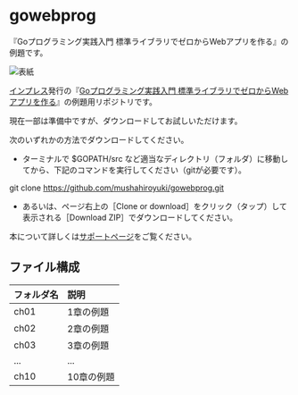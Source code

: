 # gowebprog
『Goプログラミング実践入門 標準ライブラリでゼロからWebアプリを作る』の例題です。

![表紙](http://www.marlin-arms.com/jpn/arts/books-small/goweb.png)

[インプレス](http://book.impress.co.jp/booklist/)発行の『[Goプログラミング実践入門 標準ライブラリでゼロからWebアプリを作る](http://www.marlin-arms.com/support/goweb/)』の例題用リポジトリです。

現在一部は準備中ですが、ダウンロードしてお試しいただけます。

次のいずれかの方法でダウンロードしてください。

* ターミナルで $GOPATH/src</tt> など適当なディレクトリ（フォルダ）に移動してから、下記のコマンドを実行してください（gitが必要です）。

 git clone https://github.com/mushahiroyuki/gowebprog.git

* あるいは、ページ右上の［Clone or download］をクリック（タップ）して表示される［Download ZIP］でダウンロードしてください。


本について詳しくは[サポートページ](http://www.marlin-arms.com/support/goweb/)をご覧ください。


## ファイル構成

|フォルダ名  |説明         |
|:--        |:--         |
|ch01       |1章の例題    |
|ch02       |2章の例題    |
|ch03       |3章の例題    |
|...        |...         |
|ch10       |10章の例題   |

